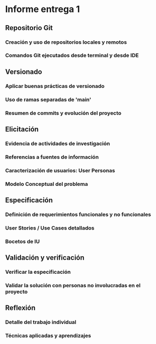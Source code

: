 
# Informe entrega 1

## Repositorio Git

### Creación y uso de repositorios locales y remotos

### Comandos Git ejecutados desde terminal y desde IDE

##  Versionado

### Aplicar buenas prácticas de versionado

### Uso de ramas separadas de 'main'

### Resumen de commits y evolución del proyecto

## Elicitación

### Evidencia de actividades de investigación

### Referencias a fuentes de información

### Caracterización de usuarios: User Personas

### Modelo Conceptual del problema

## Especificación

### Definición de requerimientos funcionales y no funcionales

### User Stories / Use Cases detallados

### Bocetos de IU

## Validación y verificación

### Verificar la especificación

### Validar la solución con personas no involucradas en el proyecto

## Reflexión

### Detalle del trabajo individual

### Técnicas aplicadas y aprendizajes

